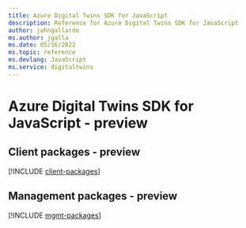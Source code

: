 ```yaml
---
title: Azure Digital Twins SDK for JavaScript
description: Reference for Azure Digital Twins SDK for JavaScript
author: johngallardo
ms.author: jgalla
ms.date: 05/16/2022
ms.topic: reference
ms.devlang: JavaScript
ms.service: digitaltwins
---
```

# Azure Digital Twins SDK for JavaScript - preview
## Client packages - preview
[!INCLUDE [client-packages](digital-twins-client-index.md)]

## Management packages - preview
[!INCLUDE [mgmt-packages](digital-twins-mgmt-index.md)]

